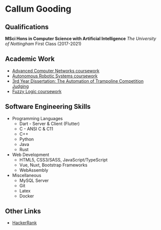 # Callum Gooding
## Qualifications
**MSci Hons in Computer Science with Artificial Intelligence** *The University of Nottingham* First Class (2017-2021)
## Academic Work
- [Advanced Computer Networks coursework](https://github.com/goodingc/academic-works/blob/main/Advanced%20Computer%20Networks.pdf)
- [Autonomous Robotic Systems coursework](https://github.com/goodingc/academic-works/blob/main/Autonomous%20Robotic%20Systems.pdf)
- [3rd Year Dissertation: The Automation of Trampoline Competition Judging](https://github.com/goodingc/academic-works/blob/main/Dissertation.pdf)
- [Fuzzy Logic coursework](https://github.com/goodingc/academic-works/blob/main/Fuzzy%20Logic.pdf)
## Software Engineering Skills
- Programming Languages
  - Dart - Server & Client (Flutter)
  - C - ANSI C & C11
  - C++
  - Python
  - Java
  - Rust
- Web Development
  - HTML5, CSS3/SASS, JavaScript/TypeScript
  - Vue, Nuxt, Bootstrap Frameworks
  - WebAssembly
- Miscellaneous
  - MySQL Server
  - Git
  - Latex
  - Docker
## Other Links
- [HackerRank](https://www.hackerrank.com/goodingc)
